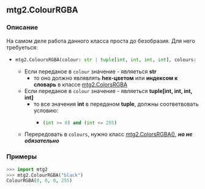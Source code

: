 ## mtg2.ColourRGBA
### Описание
На самом деле работа данного класса проста до безобразия. Для него требуеться:
- ```python 
  mtg2.ColoursRGBA(colour: str | tuple[int, int, int, int], colours: Optional[ColorsRGBA]=None)
  ```
    - Если переданое в `colour` значение - являеться **str**
        - то оно должно являвлять **hex-цветом** или **индексом к словарь** в классе [mtg2.ColorsRGBA](https://github.com/romanin-rf/mtg.py/blob/main/tutorials/mtg2/ColoursRGBA.md)
    - Если переданое в `colour` значение - являеться **tuple[int, int, int, int]**
        - то все значения **int** в переданом **tuple**, должны соответвовать условию:
            - ```python
              (int >= 0) and (int <= 255)
              ```
    - Перередовать в `colours`, нужно класс [mtg2.ColorsRGBA()](https://github.com/romanin-rf/mtg.py/blob/main/tutorials/mtg2/ColoursRGBA.md), ***но не обязательно***

### Примеры
```python
>>> import mtg2
>>> mtg2.ColourRGBA("black")
ColourRGBA(0, 0, 0, 255)
```
